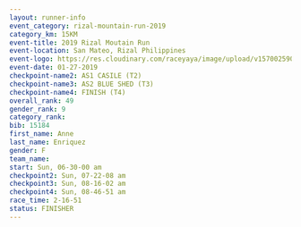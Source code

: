 ```yaml
---
layout: runner-info 
event_category: rizal-mountain-run-2019 
category_km: 15KM 
event-title: 2019 Rizal Moutain Run 
event-location: San Mateo, Rizal Philippines 
event-logo: https://res.cloudinary.com/raceyaya/image/upload/v1570025909/logo/rizal-mountain_gkfete.jpg 
event-date: 01-27-2019 
checkpoint-name2: AS1 CASILE (T2) 
checkpoint-name3: AS2 BLUE SHED (T3) 
checkpoint-name4: FINISH (T4) 
overall_rank: 49
gender_rank: 9
category_rank: 
bib: 15184
first_name: Anne
last_name: Enriquez
gender: F
team_name: 
start: Sun, 06-30-00 am
checkpoint2: Sun, 07-22-08 am
checkpoint3: Sun, 08-16-02 am
checkpoint4: Sun, 08-46-51 am
race_time: 2-16-51
status: FINISHER
---
```


